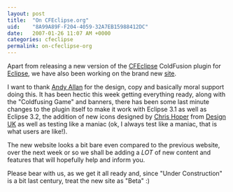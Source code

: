 ```yaml
---
layout: post
title:  "On CFEclipse.org"
uid:	"8A99A89F-F204-4059-32A7EB15988412DC"
date:   2007-01-26 11:07 AM +0000
categories: cfeclipse
permalink: on-cfeclipse-org
---
```

Apart from releasing a new version of the <a href="http://www.cfeclipse.org/">CFEclipse</a> ColdFusion plugin for <a href="http://www.eclipse.org/">Eclipse</a>, we have also been working on the brand new <a href="http://www.cfeclipse.org/">site</a>. 


I want to thank <a href="http://www.creative-restraint.co.uk/blog/index.cfm">Andy Allan</a> for the design, copy and basically moral support doing this. It has been hectic this week getting everything ready, along with the "Coldfusing Game" and banners, there has been some last minute changes to the plugin itself to make it work with Eclipse 3.1 as well as Eclipse 3.2, the addition of new icons designed by <a href="http://www.designuk.com/index.cfm?channel=1038">Chris Hoper</a> from <a href="http://www.designuk.com/">Design UK</a> as well as testing like a maniac (ok, I always test like a maniac, that is what users are like!).

The new website looks a bit bare even compared to the previous website, over the next week or so we shall be adding a *LOT* of new content and features that will hopefully help and inform you.

Please bear with us, as we get it all ready and, since "Under Construction" is a bit last century, treat the new site as "Beta" :)